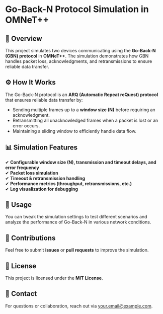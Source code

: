 # Go-Back-N Protocol Simulation in OMNeT++

## 📌 Overview
This project simulates two devices communicating using the **Go-Back-N (GBN) protocol** in **OMNeT++**. The simulation demonstrates how GBN handles packet loss, acknowledgments, and retransmissions to ensure reliable data transfer.

## ⚙ How It Works
The Go-Back-N protocol is an **ARQ (Automatic Repeat reQuest) protocol** that ensures reliable data transfer by:
- Sending multiple frames up to a **window size (N)** before requiring an acknowledgment.
- Retransmitting all unacknowledged frames when a packet is lost or an error occurs.
- Maintaining a sliding window to efficiently handle data flow.

## 📊 Simulation Features
✔ **Configurable window size (N), transmission and timeout delays, and error frequency**  
✔ **Packet loss simulation**  
✔ **Timeout & retransmission handling**  
✔ **Performance metrics (throughput, retransmissions, etc.)**  
✔ **Log visualization for debugging**  

## 🚀 Usage
You can tweak the simulation settings to test different scenarios and analyze the performance of Go-Back-N in various network conditions.

## 🤝 Contributions
Feel free to submit **issues** or **pull requests** to improve the simulation.

## 📄 License
This project is licensed under the **MIT License**.

## 📩 Contact
For questions or collaboration, reach out via [your.email@example.com](mailto:your.email@example.com).

